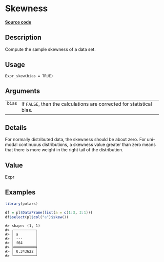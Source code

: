 

# Skewness

[**Source code**](https://github.com/pola-rs/r-polars/tree/97c09bc0a6fc3d166744dbddd037b49e8d8fc6c2/R/expr__expr.R#L2629)

## Description

Compute the sample skewness of a data set.

## Usage

<pre><code class='language-R'>Expr_skew(bias = TRUE)
</code></pre>

## Arguments

<table>
<tr>
<td style="white-space: nowrap; font-family: monospace; vertical-align: top">
<code id="Expr_skew_:_bias">bias</code>
</td>
<td>
If <code>FALSE</code>, then the calculations are corrected for
statistical bias.
</td>
</tr>
</table>

## Details

For normally distributed data, the skewness should be about zero. For
uni-modal continuous distributions, a skewness value greater than zero
means that there is more weight in the right tail of the distribution.

## Value

Expr

## Examples

``` r
library(polars)

df = pl$DataFrame(list(a = c(1:3, 2:1)))
df$select(pl$col("a")$skew())
```

    #> shape: (1, 1)
    #> ┌──────────┐
    #> │ a        │
    #> │ ---      │
    #> │ f64      │
    #> ╞══════════╡
    #> │ 0.343622 │
    #> └──────────┘
